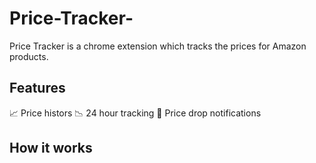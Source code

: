 # Price-Tracker-

Price Tracker is a chrome extension which tracks the prices for Amazon products.

## Features

📈 Price histors
📉 24 hour tracking
🔔 Price drop notifications

## How it works